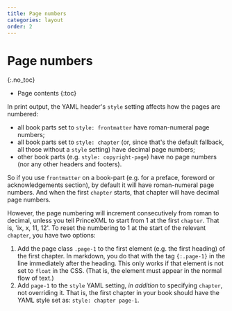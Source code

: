 ```yaml
---
title: Page numbers
categories: layout
order: 2
---
```


# Page numbers
{:.no_toc}

* Page contents
{:toc}

In print output, the YAML header's `style` setting affects how the pages are numbered:

* all book parts set to `style: frontmatter` have roman-numeral page numbers;
* all book parts set to `style: chapter` (or, since that's the default fallback, all those without a `style` setting) have decimal page numbers;
* other book parts (e.g. `style: copyright-page`) have no page numbers (nor any other headers and footers).

So if you use `frontmatter` on a book-part (e.g. for a preface, foreword or acknowledgements section), by default it will have roman-numeral page numbers. And when the first `chapter` starts, that chapter will have decimal page numbers. 

However, the page numbering will increment consecutively from roman to decimal, unless you tell PrinceXML to start from 1 at the first `chapter`. That is, 'ix, x, 11, 12'. To reset the numbering to 1 at the start of the relevant `chapter`, you have two options:

1. Add the page class `.page-1` to the first element (e.g. the first heading) of the first chapter. In markdown, you do that with the tag `{:.page-1}` in the line immediately after the heading. This only works if that element is not set to `float` in the CSS. (That is, the element must appear in the normal flow of text.)
2. Add `page-1` to the `style` YAML setting, *in addition* to specifying `chapter`, not overriding it. That is, the first chapter in your book should have the YAML style set as: `style: chapter page-1`.
